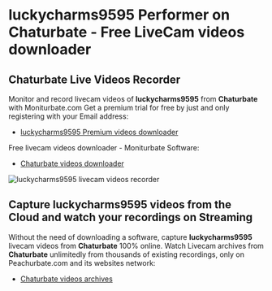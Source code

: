 # luckycharms9595 Performer on Chaturbate - Free LiveCam videos downloader

## Chaturbate Live Videos Recorder

Monitor and record livecam videos of **luckycharms9595** from **Chaturbate** with Moniturbate.com
Get a premium trial for free by just and only registering with your Email address:
* [luckycharms9595 Premium videos downloader](https://moniturbate.com/request-demo-licence-key.html)

Free livecam videos downloader - Moniturbate Software:
* [Chaturbate videos downloader](https://moniturbate.com/moniturbate-download-software.html)

![luckycharms9595 livecam videos recorder](https://peachurnet.com/templates/moniturbate-software.png)


## Capture luckycharms9595 videos from the Cloud and watch your recordings on Streaming

Without the need of downloading a software, capture **luckycharms9595** livecam videos from **Chaturbate** 100% online.
Watch Livecam archives from **Chaturbate** unlimitedly from thousands of existing recordings, only on Peachurbate.com and its websites network:
* [Chaturbate videos archives](https://peachurnet.com/)